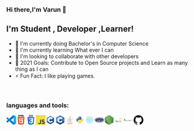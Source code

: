 ### Hi there,I'm Varun 👋

## I'm Student , Developer ,Learner!
- 🔭 I'm currently doing Bachelor's in Computer Science
- 🌱 I'm currently learning What ever I can 
- 👯 I'm looking to collaborate with other developers
- 🥅 2021 Goals: Contribute to Open Source projects and Learn as many thing as I can
- ⚡ Fun Fact: I like playing games.

<br />

### languages and tools:
<img align='left' alt='VS code' width='26px' src='https://raw.githubusercontent.com/github/explore/80688e429a7d4ef2fca1e82350fe8e3517d3494d/topics/visual-studio-code/visual-studio-code.png'/> 
<img align='left' alt='HTML' width='26px' src='https://raw.githubusercontent.com/github/explore/80688e429a7d4ef2fca1e82350fe8e3517d3494d/topics/html/html.png'/> 
<img align='left' alt='CSS' width='26px' src='https://raw.githubusercontent.com/github/explore/80688e429a7d4ef2fca1e82350fe8e3517d3494d/topics/css/css.png'/> 
<img align='left' alt='java script' width='26px' src='https://raw.githubusercontent.com/github/explore/80688e429a7d4ef2fca1e82350fe8e3517d3494d/topics/javascript/javascript.png'/> 
<img align='left' alt='VS code' width='26px' src='https://raw.githubusercontent.com/github/explore/80688e429a7d4ef2fca1e82350fe8e3517d3494d/topics/c/c.png'/> 
<img align='left' alt='VS code' width='26px' src='https://raw.githubusercontent.com/github/explore/80688e429a7d4ef2fca1e82350fe8e3517d3494d/topics/cpp/cpp.png'/> 
<img align='left' alt='VS code' width='26px' src='https://raw.githubusercontent.com/github/explore/80688e429a7d4ef2fca1e82350fe8e3517d3494d/topics/java/java.png'/> 
<img align='left' alt='VS code' width='26px' src='https://raw.githubusercontent.com/github/explore/80688e429a7d4ef2fca1e82350fe8e3517d3494d/topics/python/python.png'/> 
<img align='left' alt='VS code' width='26px' src='https://raw.githubusercontent.com/github/explore/80688e429a7d4ef2fca1e82350fe8e3517d3494d/topics/react/react.png'/>
<img align='left' alt='VS code' width='26px' src='https://raw.githubusercontent.com/github/explore/80688e429a7d4ef2fca1e82350fe8e3517d3494d/topics/php/php.png'/>  
<img align='left' alt='VS code' width='26px' src='https://raw.githubusercontent.com/github/explore/80688e429a7d4ef2fca1e82350fe8e3517d3494d/topics/nodejs/nodejs.png'/> 
<img align='left' alt='VS code' width='26px' src='https://raw.githubusercontent.com/github/explore/80688e429a7d4ef2fca1e82350fe8e3517d3494d/topics/mysql/mysql.png'/> 
<img align='left' alt='VS code' width='26px' src='https://raw.githubusercontent.com/github/explore/80688e429a7d4ef2fca1e82350fe8e3517d3494d/topics/mongodb/mongodb.png'/> 
<img align='left' alt='VS code' width='26px' src='https://raw.githubusercontent.com/github/explore/78df643247d429f6cc873026c0622819ad797942/topics/github/github.png'/> 

<br />
<br />


